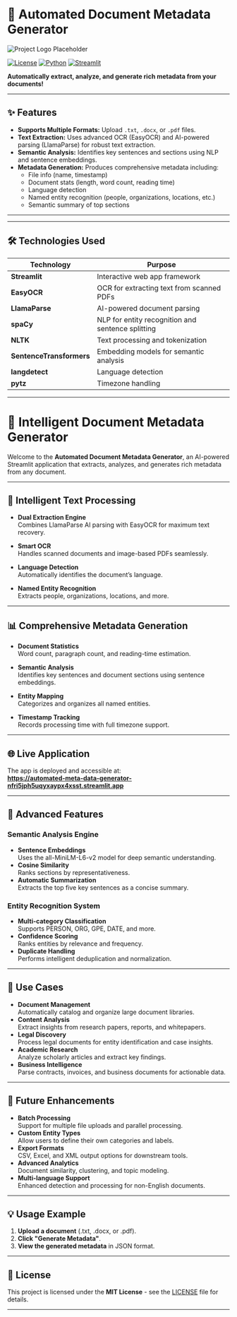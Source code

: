 # 📄 Automated Document Metadata Generator

![Project Logo Placeholder](https://via.placeholder.com/150x50.png?text=Metadata+Generator)

[![License](https://img.shields.io/badge/License-MIT-blue.svg)](https://opensource.org/licenses/MIT)
[![Python](https://img.shields.io/badge/Python-3.8%2B-blue)](https://www.python.org/downloads/)
[![Streamlit](https://img.shields.io/badge/Streamlit-1.34.0+-FF4B4B)](https://streamlit.io/)

**Automatically extract, analyze, and generate rich metadata from your documents!**

---

## ✨ Features

- **Supports Multiple Formats:** Upload `.txt`, `.docx`, or `.pdf` files.
- **Text Extraction:** Uses advanced OCR (EasyOCR) and AI-powered parsing (LlamaParse) for robust text extraction.
- **Semantic Analysis:** Identifies key sentences and sections using NLP and sentence embeddings.
- **Metadata Generation:** Produces comprehensive metadata including:
  - File info (name, timestamp)
  - Document stats (length, word count, reading time)
  - Language detection
  - Named entity recognition (people, organizations, locations, etc.)
  - Semantic summary of top sections

---

---

## 🛠️ Technologies Used

| Technology      | Purpose                                             |
|-----------------|-----------------------------------------------------|
| **Streamlit**   | Interactive web app framework                       |
| **EasyOCR**     | OCR for extracting text from scanned PDFs           |
| **LlamaParse**  | AI-powered document parsing                         |
| **spaCy**       | NLP for entity recognition and sentence splitting   |
| **NLTK**        | Text processing and tokenization                    |
| **SentenceTransformers** | Embedding models for semantic analysis      |
| **langdetect**  | Language detection                                  |
| **pytz**        | Timezone handling                                   |

---
# 🤖 Intelligent Document Metadata Generator

Welcome to the **Automated Document Metadata Generator**, an AI-powered Streamlit application that extracts, analyzes, and generates rich metadata from any document.

---

## 🤖 Intelligent Text Processing

- **Dual Extraction Engine**  
  Combines LlamaParse AI parsing with EasyOCR for maximum text recovery.

- **Smart OCR**  
  Handles scanned documents and image-based PDFs seamlessly.

- **Language Detection**  
  Automatically identifies the document’s language.

- **Named Entity Recognition**  
  Extracts people, organizations, locations, and more.

---

## 📊 Comprehensive Metadata Generation

- **Document Statistics**  
  Word count, paragraph count, and reading-time estimation.

- **Semantic Analysis**  
  Identifies key sentences and document sections using sentence embeddings.

- **Entity Mapping**  
  Categorizes and organizes all named entities.

- **Timestamp Tracking**  
  Records processing time with full timezone support.

---

## 🌐 Live Application

The app is deployed and accessible at:  
**https://automated-meta-data-generator-nfri5jph5uqyxaypx4xsst.streamlit.app**

---

## 🔧 Advanced Features

### Semantic Analysis Engine  
- **Sentence Embeddings**  
  Uses the all-MiniLM-L6-v2 model for deep semantic understanding.  
- **Cosine Similarity**  
  Ranks sections by representativeness.  
- **Automatic Summarization**  
  Extracts the top five key sentences as a concise summary.

### Entity Recognition System  
- **Multi-category Classification**  
  Supports PERSON, ORG, GPE, DATE, and more.  
- **Confidence Scoring**  
  Ranks entities by relevance and frequency.  
- **Duplicate Handling**  
  Performs intelligent deduplication and normalization.

---

## 🎯 Use Cases

- **Document Management**  
  Automatically catalog and organize large document libraries.  
- **Content Analysis**  
  Extract insights from research papers, reports, and whitepapers.  
- **Legal Discovery**  
  Process legal documents for entity identification and case insights.  
- **Academic Research**  
  Analyze scholarly articles and extract key findings.  
- **Business Intelligence**  
  Parse contracts, invoices, and business documents for actionable data.

---

## 🔮 Future Enhancements

- **Batch Processing**  
  Support for multiple file uploads and parallel processing.  
- **Custom Entity Types**  
  Allow users to define their own categories and labels.  
- **Export Formats**  
  CSV, Excel, and XML output options for downstream tools.  
- **Advanced Analytics**  
  Document similarity, clustering, and topic modeling.  
- **Multi-language Support**  
  Enhanced detection and processing for non-English documents.

---

## 💡 Usage Example

1. **Upload a document** (.txt, .docx, or .pdf).
2. **Click "Generate Metadata"**.
3. **View the generated metadata** in JSON format.

---



## 📜 License

This project is licensed under the **MIT License** - see the [LICENSE](LICENSE) file for details.

---



